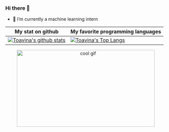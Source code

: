 ### Hi there 👋

- 🤖 I’m currently a machine learning intern


My stat on github                                                                                                                                    |My favorite programming languages |
----------------------------------------------------------------------------------------------------------------------------------------------- | --------------------------- |
[![Toavina's github stats](https://github-readme-stats.vercel.app/api?username=ttoavina&show_icons=true&theme=dark)](https://github.com/ttoavina) | [![Toavina's Top Langs](https://github-readme-stats.vercel.app/api/top-langs/?username=ttoavina&show_icons=true&layout=compact&hide=css,html)](https://github.com/ttoavina) 


<center>
  <img src="https://i.pinimg.com/originals/7e/2a/eb/7e2aeb1567e91bfc2404cecca6aceecd.gif" alt="cool gif" style="width: 433px; height: 241.715px; margin: 0px;">
</center>

